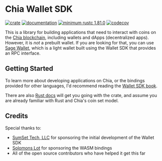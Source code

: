 # Chia Wallet SDK

[![crate](https://img.shields.io/crates/v/chia-wallet-sdk.svg)](https://crates.io/crates/chia-wallet-sdk)
[![documentation](https://docs.rs/chia-wallet-sdk/badge.svg)](https://docs.rs/chia-wallet-sdk)
[![minimum rustc 1.81.0](https://img.shields.io/badge/rustc-1.81.0+-red.svg)](https://rust-lang.github.io/rfcs/2495-min-rust-version.html)
[![codecov](https://codecov.io/github/Rigidity/chia-wallet-sdk/graph/badge.svg?token=M2MPMFGCCA)](https://codecov.io/github/Rigidity/chia-wallet-sdk)

This is a library for building applications that need to interact with coins on the [Chia blockchain](https://chia.net), including wallets and dApps (decentralized apps). However, it is _not_ a prebuilt wallet. If you are looking for that, you can use [Sage Wallet](https://github.com/xch-dev/sage), which is a light wallet built using the Wallet SDK that provides an RPC interface.

## Getting Started

To learn more about developing applications on Chia, or the bindings provided for other languages, I'd recommend reading the [Wallet SDK book](https://xch-dev.github.io/chia-wallet-sdk/).

There are also [Rust docs](https://docs.rs/chia-wallet-sdk/latest/chia_wallet_sdk) will get you going with the crate, and assume you are already familiar with Rust and Chia's coin set model.

## Credits

Special thanks to:

- [SumSet Tech, LLC](https://sumset.tech) for sponsoring the initial development of the Wallet SDK
- [Solomons Lot](https://solslot.com) for sponsoring the WASM bindings
- All of the open source contributors who have helped it get this far
